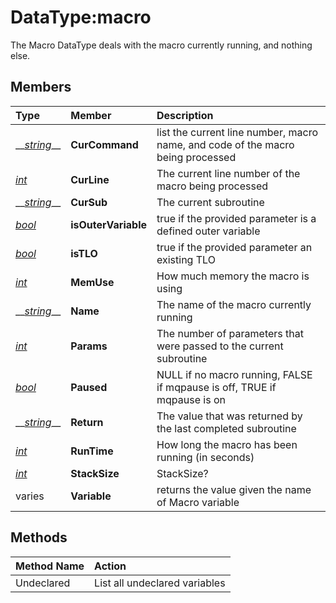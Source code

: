 # DataType:macro

The Macro DataType deals with the macro currently running, and nothing else.

## Members

| **Type** | **Member** | **Description** |
| :--- | :--- | :--- |
| \_\_[_string_](datatype-string.md)\_\_ | **CurCommand** | list the current line number, macro name, and code of the macro being processed |
| [_int_](datatype-int.md) | **CurLine** | The current line number of the macro being processed |
| \_\_[_string_](datatype-string.md)\_\_ | **CurSub** | The current subroutine |
| [_bool_](datatype-bool.md) | **isOuterVariable** | true if the provided parameter is a defined outer variable |
| [_bool_](datatype-bool.md) | **isTLO** | true if the provided parameter an existing TLO |
| [_int_](datatype-int.md) | **MemUse** | How much memory the macro is using |
| \_\_[_string_](datatype-string.md)\_\_ | **Name** | The name of the macro currently running |
| [_int_](datatype-int.md) | **Params** | The number of parameters that were passed to the current subroutine |
| [_bool_](datatype-bool.md) | **Paused** | NULL if no macro running, FALSE if mqpause is off, TRUE if mqpause is on |
| \_\_[_string_](datatype-string.md)\_\_ | **Return** | The value that was returned by the last completed subroutine |
| [_int_](datatype-int.md) | **RunTime** | How long the macro has been running \(in seconds\) |
| [_int_](datatype-int.md) | **StackSize** | StackSize? |
| varies | **Variable** | returns the value given the name of Macro variable |

## Methods

| Method Name | Action |
| :--- | :--- |
| Undeclared | List all undeclared variables |

